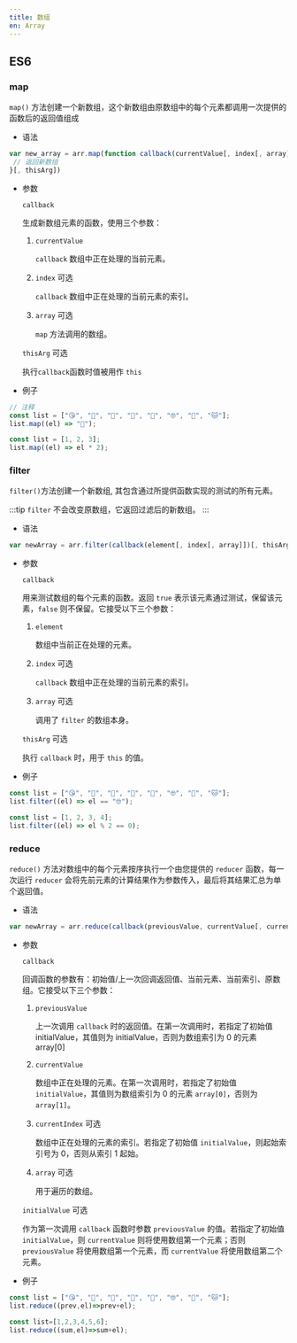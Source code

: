 ```yaml
---
title: 数组
en: Array
---
```


## <vp-mdn>ES6</vp-mdn> 


### <vp-word>map</vp-word>

`map()` 方法创建一个新数组，这个新数组由原数组中的每个元素都调用一次提供的函数后的返回值组成

- 语法

```js
var new_array = arr.map(function callback(currentValue[, index[, array]]) {
 // 返回新数组
}[, thisArg])
```

- 参数

  `callback`

  生成新数组元素的函数，使用三个参数：

  1. `currentValue`

     `callback` 数组中正在处理的当前元素。

  1. `index` <el-tag size="mini">可选</el-tag>

     `callback` 数组中正在处理的当前元素的索引。

  1. `array` <el-tag size="mini">可选</el-tag>

     `map` 方法调用的数组。

  `thisArg` <el-tag size="mini">可选</el-tag>

  执行`callback`函数时值被用作 `this`

- 例子

```js run
// 注释
const list = ["😘", "🤢", "🥺", "🤠", "👿", "🤓", "🙈", "🐱"];
list.map((el) => "🤡");
```

```js run
const list = [1, 2, 3];
list.map((el) => el * 2);
```

### <vp-word>filter</vp-word>

`filter()`方法创建一个新数组, 其包含通过所提供函数实现的测试的所有元素。

:::tip
`filter` 不会改变原数组，它返回过滤后的新数组。
:::

- 语法

```js
var newArray = arr.filter(callback(element[, index[, array]])[, thisArg])
```

- 参数

  `callback`

  用来测试数组的每个元素的函数。返回 `true` 表示该元素通过测试，保留该元素，`false` 则不保留。它接受以下三个参数：

  1. `element`

     数组中当前正在处理的元素。

  1. `index` <el-tag size="mini">可选</el-tag>

     `callback` 数组中正在处理的当前元素的索引。

  1. `array` <el-tag size="mini">可选</el-tag>

     调用了 `filter` 的数组本身。

  `thisArg` <el-tag size="mini">可选</el-tag>

  执行 `callback` 时，用于 `this` 的值。

- 例子

```js run
const list = ["😘", "🤢", "🥺", "🤠", "👿", "🤓", "🙈", "🐱"];
list.filter((el) => el == "🤓");
```

```js run
const list = [1, 2, 3, 4];
list.filter((el) => el % 2 == 0);
```

### <vp-word>reduce</vp-word>

`reduce()` 方法对数组中的每个元素按序执行一个由您提供的 `reducer` 函数，每一次运行 `reducer` 会将先前元素的计算结果作为参数传入，最后将其结果汇总为单个返回值。

- 语法

```js
var newArray = arr.reduce(callback(previousValue, currentValue[, currentValue[, array]])[, initialValue])
```

- 参数

  `callback`

  回调函数的参数有：初始值/上一次回调返回值、当前元素、当前索引、原数组。它接受以下三个参数：

  1. `previousValue`

     上一次调用 `callback` 时的返回值。在第一次调用时，若指定了初始值 initialValue，其值则为 initialValue，否则为数组索引为 0 的元素 array[0]

  1. `currentValue` 

     数组中正在处理的元素。在第一次调用时，若指定了初始值 `initialValue`，其值则为数组索引为 0 的元素 `array[0]`，否则为 `array[1]`。

  1. `currentIndex` <el-tag size="mini">可选</el-tag>

     数组中正在处理的元素的索引。若指定了初始值 `initialValue`，则起始索引号为 0，否则从索引 1 起始。

  1. `array` <el-tag size="mini">可选</el-tag>

     用于遍历的数组。

   `initialValue`  <el-tag size="mini">可选</el-tag>

   作为第一次调用 `callback` 函数时参数 `previousValue` 的值。若指定了初始值 `initialValue`，则 `currentValue` 则将使用数组第一个元素；否则 `previousValue` 将使用数组第一个元素，而 `currentValue` 将使用数组第二个元素。

- 例子

```js run
const list = ["😘", "🤢", "🥺", "🤠", "👿", "🤓", "🙈", "🐱"];
list.reduce((prev,el)=>prev+el);
```
```js run
const list=[1,2,3,4,5,6];
list.reduce((sum,el)=>sum+el);
```
